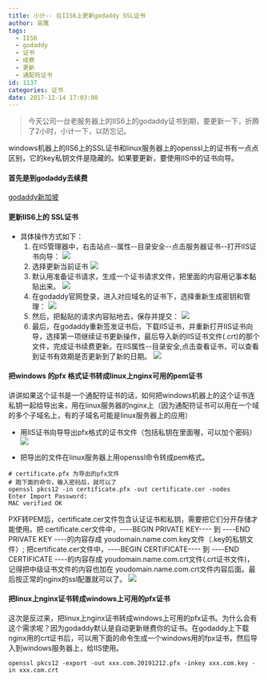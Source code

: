 ```yaml
---
title: 小计-- 在IIS6上更新godaddy SSL证书
author: 吴鹰
tags:
  - IIS6
  - godaddy
  - 证书
  - 续费
  - 更新
  - 通配符证书
id: 1137
categories: 证书
date: 2017-12-14 17:03:00
---
```

>今天公司一台老服务器上的IIS6上的godaddy证书到期，要更新一下，折腾了2小时，小计一下，以防忘记。

windows机器上的IIS6上的SSL证书和linux服务器上的openssl上的证书有一点点区别，它的key私钥文件是隐藏的。如果要更新，要使用IIS中的证书向导。
#### 首先是到godaddy去续费
[godaddy新加坡](https://sg.godaddy.com)
#### 更新IIS6上的 SSL证书
- 具体操作方式如下：
  1. 在IIS管理器中，右击站点--属性--目录安全--点击服务器证书--打开IIS证书向导：
![](/images/2017-12-14-17-05-04.png)
  2. 选择更新当前证书
![](/images/2017-12-14-17-08-17.png)
  3. 默认用准备证书请求，生成一个证书请求文件，把里面的内容用记事本黏贴出来。
![](/images/2017-12-14-17-10-47.png)
  4. 在godaddy官网登录，进入对应域名的证书下，选择重新生成密钥和管理：
![](/images/2017-12-14-17-12-39.png)
  5. 然后，把黏贴的请求内容贴地去，保存并提交：
![](/images/2017-12-14-17-14-11.png)
  6. 最后，在godaddy重新签发证书后，下载IIS证书，并重新打开IIS证书向导，选择第一项继续证书更新操作，最后导入新的IIS证书文件(.crt)的那个文件，完成证书续费更新。在IIS属性--目录安全,点击查看证书，可以查看到证书有效期是否更新到了新的日期。
![](/images/2017-12-14-17-19-49.png)
#### 把windows 的pfx 格式证书转成linux上nginx可用的pem证书 
讲讲如果这个证书是一个通配符证书的话，如何把windows机器上的这个证书连私钥一起给导出来，用在linux服务器的nginx上（因为通配符证书可以用在一个域的多个子域名上，有的子域名可能是linux服务器上的应用）

- 用IIS证书向导导出pfx格式的证书文件（包括私钥在里面喔，可以加个密码）
![](/images/2017-12-14-17-28-05.png)

- 把导出的文件在linux服务器上用openssl命令转成pem格式。
```
# certificate.pfx 为导出的pfx文件
# 跑下面的命令，输入密码后，就可以了
openssl pkcs12 -in certificate.pfx -out certificate.cer -nodes
Enter Import Password:
MAC verified OK
```
PXF转PEM后，certificate.cer文件包含认证证书和私钥，需要把它们分开存储才能使用。把 certificate.cer文件中，----BEGIN PRIVATE KEY---- 到 ----END PRIVATE KEY ----的内容存成 youdomain.name.com.key文件（.key的私钥文件）; 把certificate.cer文件中，----BEGIN CERTIFICATE---- 到 ----END CERTIFICATE ----的内容存成 youdomain.name.com.crt文件(.crt证书文件)，记得把中级证书文件的内容也加在 youdomain.name.com.crt文件内容后面。最后按正常的nginx的ssl配置就可以了。
![](/images/2017-12-14-17-51-58.png)

#### 把linux上nginx证书转成windows上可用的pfx证书
这次是反过来，把linux上nginx证书转成windows上可用的pfx证书。为什么会有这个需求呢？因为godaddy默认是自动更新继费你的证书。在godaddy上下载nginx用的crt证书后，可以用下面的命令生成一个windows用的fpx证书，然后导入到windows服务器上，给IIS使用。
```
openssl pkcs12 -export -out xxx.com.20191212.pfx -inkey xxx.com.key -in xxx.com.crt
```
